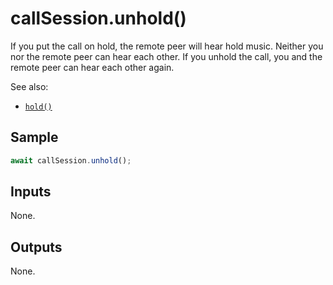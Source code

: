 # callSession.unhold()

If you put the call on hold, the remote peer will hear hold music. Neither you
nor the remote peer can hear each other. If you unhold the call, you and the
remote peer can hear each other again.

See also:

- [`hold()`](hold.md)

## Sample

```ts
await callSession.unhold();
```

## Inputs

None.

## Outputs

None.
